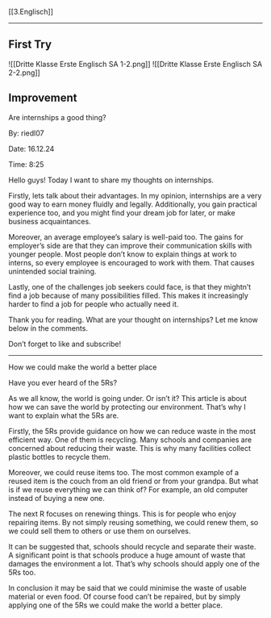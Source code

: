 [[3.Englisch]]
___
## First Try
![[Dritte Klasse Erste Englisch SA 1-2.png]]
![[Dritte Klasse Erste Englisch SA 2-2.png]]
## Improvement
Are internships a good thing?

By: riedl07

Date: 16.12.24

Time: 8:25

Hello guys! Today I want to share my thoughts on internships.

Firstly, lets talk about their advantages. In my opinion, internships are a very good way to earn money fluidly and legally. Additionally, you gain practical experience too, and you might find your dream job for later, or make business acquaintances.

Moreover, an average employee’s salary is well-paid too. The gains for employer’s side are that they can improve their communication skills with younger people. Most people don’t know to explain things at work to interns, so every employee is encouraged to work with them. That causes unintended social training.

Lastly, one of the challenges job seekers could face, is that they mightn’t find a job because of many possibilities filled. This makes it increasingly harder to find a job for people who actually need it.

Thank you for reading. What are your thought on internships? Let me know below in the comments.

Don’t forget to like and subscribe!
___

How we could make the world a better place

Have you ever heard of the 5Rs?

As we all know, the world is going under. Or isn’t it? This article is about how we can save the world by protecting our environment. That’s why I want to explain what the 5Rs are.

Firstly, the 5Rs provide guidance on how we can reduce waste in the most efficient way. One of them is recycling. Many schools and companies are concerned about reducing their waste. This is why many facilities collect plastic bottles to recycle them.

Moreover, we could reuse items too. The most common example of a reused item is the couch from an old friend or from your grandpa. But what is if we reuse everything we can think of? For example, an old computer instead of buying a new one.

The next R focuses on renewing things. This is for people who enjoy repairing items. By not simply reusing something, we could renew them, so we could sell them to others or use them on ourselves.

It can be suggested that, schools should recycle and separate their waste. A significant point is that schools produce a huge amount of waste that damages the environment a lot. That’s why schools should apply one of the 5Rs too.

In conclusion it may be said that we could minimise the waste of usable material or even food. Of course food can’t be repaired, but by simply applying one of the 5Rs we could make the world a better place.